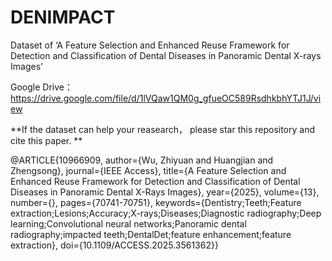 # DENIMPACT
Dataset of ‘A Feature Selection and Enhanced Reuse Framework for Detection and Classification of Dental Diseases in Panoramic Dental X-rays Images’

Google Drive：https://drive.google.com/file/d/1lVQaw1QM0g_gfueOC589RsdhkbhYTJ1J/view

**If the dataset can help your reasearch， please star this repository and cite this paper.
**



@ARTICLE{10966909,
  author={Wu, Zhiyuan and Huangjian and Zhengsong},
  journal={IEEE Access}, 
  title={A Feature Selection and Enhanced Reuse Framework for Detection and Classification of Dental Diseases in Panoramic Dental X-Rays Images}, 
  year={2025},
  volume={13},
  number={},
  pages={70741-70751},
  keywords={Dentistry;Teeth;Feature extraction;Lesions;Accuracy;X-rays;Diseases;Diagnostic radiography;Deep learning;Convolutional neural networks;Panoramic dental radiography;impacted teeth;DentalDet;feature enhancement;feature extraction},
  doi={10.1109/ACCESS.2025.3561362}}


